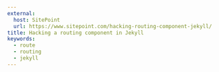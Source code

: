 ```yaml
---
external:
  host: SitePoint
  url: https://www.sitepoint.com/hacking-routing-component-jekyll/
title: Hacking a routing component in Jekyll
keywords:
  - route
  - routing
  - jekyll
---
```

